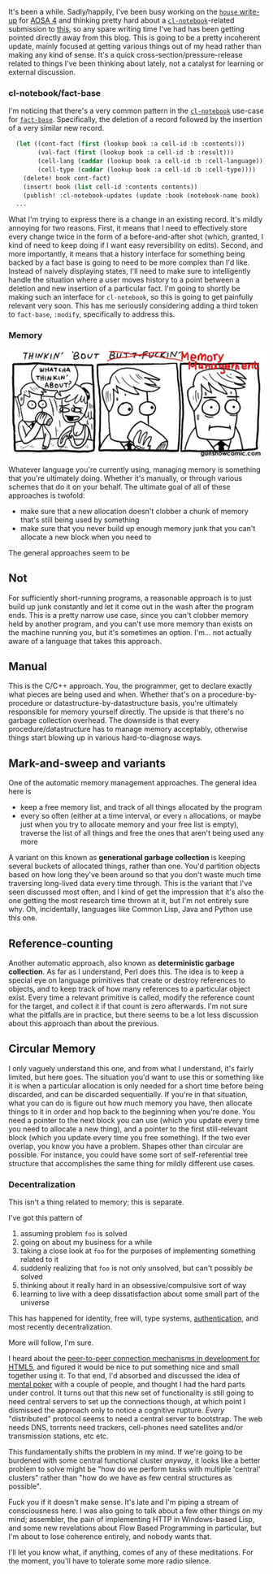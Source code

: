 It's been a while. Sadly/happily, I've been busy working on the [`house` write-up](https://github.com/Inaimathi/500lines/blob/master/async-web-server/writeup.md) for [AOSA 4](http://aosabook.org/blog/) and thinking pretty hard about a [`cl-notebook`](https://github.com/Inaimathi/cl-notebook)-related submission to [this](http://www.future-programming.org/call.html), so any spare writing time I've had has been getting pointed directly away from this blog. This is going to be a pretty incoherent update, mainly focused at getting various things out of my head rather than making any kind of sense. It's a quick cross-section/pressure-release related to things I've been thinking about lately, not a catalyst for learning or external discussion.

### cl-notebook/fact-base

I'm noticing that there's a very common pattern in the [`cl-notebook`](https://github.com/Inaimathi/cl-notebook) use-case for [`fact-base`](https://github.com/Inaimathi/fact-base). Specifically, the deletion of a record followed by the insertion of a very similar new record.

```lisp
  (let ((cont-fact (first (lookup book :a cell-id :b :contents)))
        (val-fact (first (lookup book :a cell-id :b :result)))
        (cell-lang (caddar (lookup book :a cell-id :b :cell-language)))
        (cell-type (caddar (lookup book :a cell-id :b :cell-type))))
    (delete! book cont-fact)
    (insert! book (list cell-id :contents contents))
    (publish! :cl-notebook-updates (update :book (notebook-name book) :cell cell-id :action 'content-changed :contents contents))
  ...
```

What I'm trying to express there is a change in an existing record. It's mildly annoying for two reasons. First, it means that I need to effectively store every change twice in the form of a before-and-after shot (which, granted, I kind of need to keep doing if I want easy reversibility on edits). Second, and more importantly, it means that a history interface for something being backed by a fact base is going to need to be more complex than I'd like. Instead of naively displaying states, I'll need to make sure to intelligently handle the situation where a user moves history to a point between a deletion and new insertion of a particular fact. I'm going to shortly be making such an interface for `cl-notebook`, so this is going to get painfully relevant very soon. This has me seriously considering adding a third token to `fact-base`, `:modify`, specifically to address this.

### Memory

![](/static/img/thinkin-bout-memory-management.png)

Whatever language you're currently using, managing memory is something that you're ultimately doing. Whether it's manually, or through various schemes that do it on your behalf. The ultimate goal of all of these approaches is twofold:

- make sure that a new allocation doesn't clobber a chunk of memory that's still being used by something
- make sure that you never build up enough memory junk that you can't allocate a new block when you need to

The general approaches seem to be

## Not

For sufficiently short-running programs, a reasonable approach is to just build up junk constantly and let it come out in the wash after the program ends. This is a pretty narrow use case, since you can't clobber memory held by another program, and you can't use more memory than exists on the machine running you, but it's sometimes an option. I'm... not actually aware of a language that takes this approach.

## Manual

This is the C/C++ approach. You, the programmer, get to declare exactly what pieces are being used and when. Whether that's on a procedure-by-procedure or datastructure-by-datastructure basis, you're ultimately responsible for memory yourself directly. The upside is that there's no garbage collection overhead. The downside is that every procedure/datastructure has to manage memory acceptably, otherwise things start blowing up in various hard-to-diagnose ways.

## Mark-and-sweep and variants

One of the automatic memory management approaches. The general idea here is


- keep a free memory list, and track of all things allocated by the program
- every so often (either at a time interval, or every `n` allocations, or maybe just when you try to allocate memory and your free list is empty), traverse the list of all things and free the ones that aren't being used any more


A variant on this known as **generational garbage collection** is keeping several buckets of allocated things, rather than one. You'd partition objects based on how long they've been around so that you don't waste much time traversing long-lived data every time through. This is the variant that I've seen discussed most often, and I kind of get the impression that it's also the one getting the most research time thrown at it, but I'm not entirely sure why. Oh, incidentally, languages like Common Lisp, Java and Python use this one.

## Reference-counting

Another automatic approach, also known as **deterministic garbage collection**. As far as I understand, Perl does this. The idea is to keep a special eye on language primitives that create or destroy references to objects, and to keep track of how many references to a particular object exist. Every time a relevant primitive is called, modify the reference count for the target, and collect it if that count is zero afterwards. I'm not sure what the pitfalls are in practice, but there seems to be a lot less discussion about this approach than about the previous.

## Circular Memory

I only vaguely understand this one, and from what I understand, it's fairly limited, but here goes. The situation you'd want to use this or something like it is when a particular allocation is only needed for a short time before being discarded, and can be discarded sequentially. If you're in that situation, what you can do is figure out how much memory you have, then allocate things to it in order and hop back to the beginning when you're done. You need a pointer to the next block you can use (which you update every time you need to allocate a new thing), and a pointer to the first still-relevant block (which you update every time you free something). If the two ever overlap, you know you have a problem. Shapes other than circular are possible. For instance, you could have some sort of self-referential tree structure that accomplishes the same thing for mildly different use cases.

### Decentralization

This isn't a thing related to memory; this is separate.

I've got this pattern of


1.   assuming problem `foo` is solved
1.   going on about my business for a while
1.   taking a close look at `foo` for the purposes of implementing something related to it
1.   suddenly realizing that `foo` is not only unsolved, but can't possibly *be* solved
1.   thinking about it really hard in an obsessive/compulsive sort of way
1.   learning to live with a deep dissatisfaction about some small part of the universe


This has happened for identity, free will, type systems, [authentication](http://langnostic.blogspot.ca/2012/03/strifebarge-update-and-my-secure.html), and most recently decentralization.

More will follow, I'm sure.

I heard about the [peer-to-peer connection mechanisms in development for HTML5](http://stackoverflow.com/questions/1032006/will-html5-allow-web-apps-to-make-peer-to-peer-http-connections), and figured it would be nice to put something nice and small together using it. To that end, I'd absorbed and discussed the idea of [mental poker](http://en.wikipedia.org/wiki/Mental_poker) with a couple of people, and thought I had the hard parts under control. It turns out that this new set of functionality is still going to need central servers to set up the connections though, at which point I dismissed the approach only to notice a cognitive rupture. *Every* "distributed" protocol seems to need a central server to bootstrap. The web needs DNS, torrents need trackers, cell-phones need satellites and/or transmission stations, etc etc.

This fundamentally shifts the problem in my mind. If we're going to be burdened with some central functional cluster *anyway*, it looks like a better problem to solve might be "how do we perform tasks with multiple 'central' clusters" rather than "how do we have as few central structures as possible".

Fuck you if it doesn't make sense. It's late and I'm piping a stream of consciousness here. I was also going to talk about a few other things on my mind; assembler, the pain of implementing HTTP in Windows-based Lisp, and some new revelations about Flow Based Programming in particular, but I'm about to lose coherence entirely, and nobody wants that.

I'll let you know what, if anything, comes of any of these meditations. For the moment, you'll have to tolerate some more radio silence.
